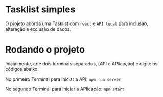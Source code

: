 # Tasklist simples

  O projeto aborda uma Tasklist com `react` e `API local` para inclusão, alteração e exclusão de dados.

# Rodando o projeto

Inicialmente, crie dois terminais separados, (API e APlicação) e digite os códigos abaixo:

No primeiro Terminal para iniciar a API:
`npm run server`

No segundo Terminal para iniciar a APlicação:
`npm start`
